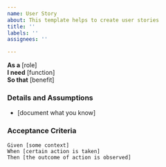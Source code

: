 ```yaml
---
name: User Story
about: This template helps to create user stories
title: ''
labels: ''
assignees: ''

---
```


**As a** [role]  
 **I need** [function]  
 **So that** [benefit]  
   
 ### Details and Assumptions
 * [document what you know]
   
 ### Acceptance Criteria  
 ```gherkin
 Given [some context]
 When [certain action is taken]
 Then [the outcome of action is observed]
 ```
